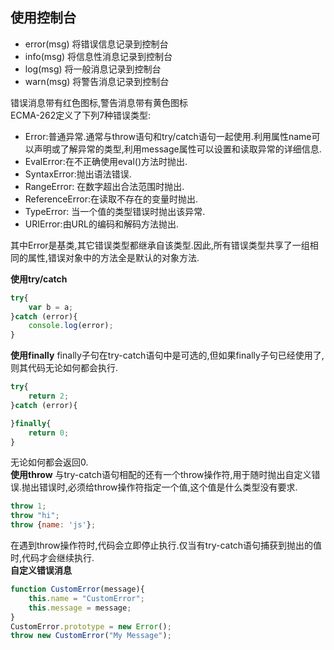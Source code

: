 ## 使用控制台
- error(msg) 将错误信息记录到控制台
- info(msg) 将信息性消息记录到控制台
- log(msg) 将一般消息记录到控制台
- warn(msg) 将警告消息记录到控制台

错误消息带有红色图标,警告消息带有黄色图标  
ECMA-262定义了下列7种错误类型:  
- Error:普通异常.通常与throw语句和try/catch语句一起使用.利用属性name可以声明或了解异常的类型,利用message属性可以设置和读取异常的详细信息.  
- EvalError:在不正确使用eval()方法时抛出.  
- SyntaxError:抛出语法错误.  
- RangeError: 在数字超出合法范围时抛出.
- ReferenceError:在读取不存在的变量时抛出.
- TypeError: 当一个值的类型错误时抛出该异常.
- URIError:由URL的编码和解码方法抛出.  
  
其中Error是基类,其它错误类型都继承自该类型.因此,所有错误类型共享了一组相同的属性,错误对象中的方法全是默认的对象方法. 

**使用try/catch**  
``` JavaScript
try{
    var b = a;
}catch (error){
    console.log(error);
}
```

**使用finally**
finally子句在try-catch语句中是可选的,但如果finally子句已经使用了,则其代码无论如何都会执行.  
``` JavaScript
try{
    return 2;
}catch (error){

}finally{
    return 0;
}
```
无论如何都会返回0.  
**使用throw**
与try-catch语句相配的还有一个throw操作符,用于随时抛出自定义错误.抛出错误时,必须给throw操作符指定一个值,这个值是什么类型没有要求.  
``` JavaScript
throw 1;
throw "hi";
throw {name: 'js'};
```
在遇到throw操作符时,代码会立即停止执行.仅当有try-catch语句捕获到抛出的值时,代码才会继续执行.  
**自定义错误消息**  
``` JavaScript
function CustomError(message){
    this.name = "CustomError";
    this.message = message;
}
CustomError.prototype = new Error();
throw new CustomError("My Message");
```